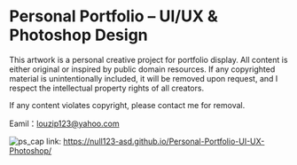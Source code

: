 # Personal Portfolio – UI/UX & Photoshop Design

This artwork is a personal creative project for portfolio display. All content is either original or inspired by public domain resources. If any copyrighted material is unintentionally included, it will be removed upon request, and I respect the intellectual property rights of all creators.

If any content violates copyright, please contact me for removal.

Eamil：louzip123@yahoo.com


![ps_cap](https://github.com/user-attachments/assets/b52526a1-6d09-47a8-918c-15ab5b18d868)
link:
https://null123-asd.github.io/Personal-Portfolio-UI-UX-Photoshop/



